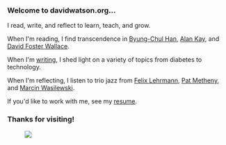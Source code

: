 <div class="row">
<div class="col">
<h3>Welcome to davidwatson.org...</h3>
<p>I read, write, and reflect to learn, teach, and grow.
<p>When I'm reading, I find transcendence in <a href="https://en.wikipedia.org/wiki/Byung-Chul_Han">Byung-Chul Han</a>, <a href="https://en.wikipedia.org/wiki/Alan_Kay">Alan Kay</a>, and <a href="https://en.wikipedia.org/wiki/David_Foster_Wallace">David Foster Wallace</a>.

<p>When I'm <a href="/essays/">writing</a>, I shed light on a variety of topics from diabetes to technology.

<p>When I'm reflecting, I listen to trio jazz from <a href="https://felixlehrmann.de/">Felix Lehrmann</a>, <a href="https://en.wikipedia.org/wiki/Trio_%E2%86%92_Live">Pat Metheny</a>, and <a href="https://en.wikipedia.org/wiki/Marcin_Wasilewski_(pianist)">Marcin Wasilewski</a>. 

<p>If you'd like to work with me, see my  <a href="/resume/">resume</a>.

<h3>Thanks for visiting!</h3>
</div>
<div class="col">
<figure>
<img class="portrait-img" src="/images/watson.jpg">
</figure>
</div>
</div>
